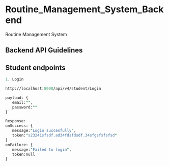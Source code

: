 # Routine_Management_System_Backend
Routine Management System

## Backend API Guidelines

## Student endpoints

```perl
1. Login

http://localhost:8000/api/v4/student/Login

payload: {
   email:"",
   password:""
}

Response:
onSuccess: {
   message:"Login succesfully",
   token:"s23241sfsdf.ad34fdsfdsdf.34sfgsfsfsfsd"
}
onFailure: {
   message:"Failed to login",
   token:null
}
